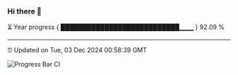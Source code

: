 ### Hi there 👋

⏳ Year progress { ███████████████████████████▁▁▁ } 92.09 %

---

⏰ Updated on Tue, 03 Dec 2024 00:58:39 GMT

![Progress Bar CI](https://github.com/code-lakshay/GitHub-Actions-Demo/workflows/Progress%20Bar%20CI/badge.svg)
